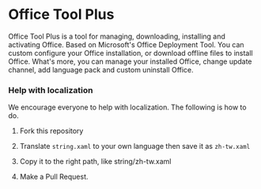 # Office Tool Plus
Office Tool Plus is a tool for managing, downloading, installing and activating Office. Based on Microsoft's Office Deployment Tool. You can custom configure your Office installation, or download offline files to install Office.
What's more, you can manage your installed Office, change update channel, add language pack and custom uninstall Office.

### Help with localization

We encourage everyone to help with localization. The following is how to do.

1. Fork this repository

2. Translate ````string.xaml```` to your own language then save it as ````zh-tw.xaml````

3. Copy it to the right path, like string/zh-tw.xaml

4. Make a Pull Request.
